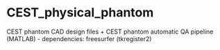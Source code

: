 # CEST_physical_phantom
CEST phantom CAD design files
+
CEST phantom automatic QA pipeline (MATLAB)
    - dependencies: freesurfer (tkregister2)
